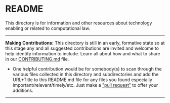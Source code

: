 # README

This directory is for information and other resources about technology enabling or related to computational law. 

------------------

**Making Contributions:** This directory is still in an early, formative state so at this stage any and all suggested contributions are invited and welcome to help identify information to include.  Learn all about how and what to share in our [CONTRIBUTING.md](https://github.com/mitmedialab/law.MIT.edu/blob/gh-pages/CONTRIBUTING.md) file. 
* One helpful contribution would be for somebody(s) to scan through the various files collected in this directory and subdirectories and add the URL+Title to this README.md file for any files you found especially important/relevant/timely/etc. Just make a ["pull request"](https://help.github.com/articles/about-pull-requests) to offer your additions. 

-------------------